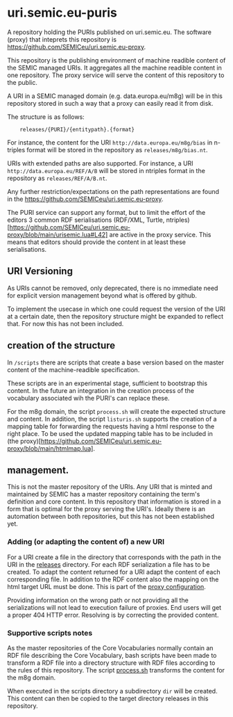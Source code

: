 # uri.semic.eu-puris
A repository holding the PURIs published on uri.semic.eu. The software (proxy) that inteprets this repository is https://github.com/SEMICeu/uri.semic.eu-proxy.


This repository is the publishing environment of machine readible content of the SEMIC managed URIs. It aggregates all the machine readible content in one repository. The proxy service will serve the content of this repository to the public. 

A URI in a SEMIC managed domain (e.g. data.europa.eu/m8g) will be in this repository stored in such a way that a proxy can easily read it from disk.

The structure is as follows:
```
	releases/{PURI}/{entitypath}.{format}
```

For instance, the content for the URI `http://data.europa.eu/m8g/bias` in n-triples format will be stored in the repository as `releases/m8g/bias.nt`.

URIs with extended paths are also supported. For instance, a URI `http://data.europa.eu/REF/A/B` will be stored in ntriples format in the repository as `releases/REF/A/B.nt`.

Any further restriction/expectations on the path representations are found in the https://github.com/SEMICeu/uri.semic.eu-proxy. 

The PURI service can support any format, but to limit the effort of the editors 3 common RDF serialisations (RDF/XML, Turtle, ntriples)[https://github.com/SEMICeu/uri.semic.eu-proxy/blob/main/urisemic.lua#L42] are active in the proxy service. This means that editors should provide the content in at least these serialisations.




## URI Versioning
As URIs cannot be removed, only deprecated, there is no immediate need for explicit version management beyond what is offered by github.

To implement the usecase in which one could request the version of the URI at a certain date, then the repository structure might be expanded to reflect that.
For now this has not been included.



## creation of the structure 
In `/scripts` there are scripts that create a base version based on the master content of the machine-readible specification.

These scripts are in an experimental stage, sufficient to bootstrap this content. In the future an integration in the creation process of the vocabulary associated wih the PURI's can replace these.

For the m8g domain, the script `process.sh` will create the expected structure and content. In addition, the script `listuris.sh` supports the creation of a mapping table for forwarding the requests having a html response to the right place. To be used the updated mapping table has to be included in (the proxy)[https://github.com/SEMICeu/uri.semic.eu-proxy/blob/main/htmlmap.lua].



## management.
This is not the master repository of the URIs. Any URI that is minted and maintained by SEMIC has a master repository containing the term's definition and core content.
In this repository that information is stored in a form that is optimal for the proxy serving the URI's.
Ideally there is an automation between both repositories, but this has not been established yet.

### Adding (or adapting the content of) a new URI
For a URI create a file in the directory that corresponds with the path in the URI in the [releases](https://github.com/SEMICeu/uri.semic.eu-puris/tree/main/releases/) directory. For each RDF serialization a file has to be created. To adapt the content returned for a URI adapt the content of each corresponding file.
In addition to the RDF content also the mapping on the html target URL must be done. This is part of the [proxy configuration](https://github.com/SEMICeu/uri.semic.eu-proxy#adding-a-new-puri).

Providing information on the wrong path or not providing all the serializations will not lead to execution failure of proxies. End users will get a proper 404 HTTP error. Resolving is by correcting the provided content.

### Supportive scripts notes
As the master repositories of the Core Vocabularies normally contain an RDF file describing the Core Vocabulary, bash scripts have been made to transform a RDF file into a directory structure with RDF files according to the rules of this repository. The script [process.sh](https://github.com/SEMICeu/uri.semic.eu-puris/blob/main/scripts/process.sh) transforms the content for the m8g domain.

When executed in the scripts directory a subdirectory `dir` will be created. This content can then be copied to the target directory releases in this repository.





  
